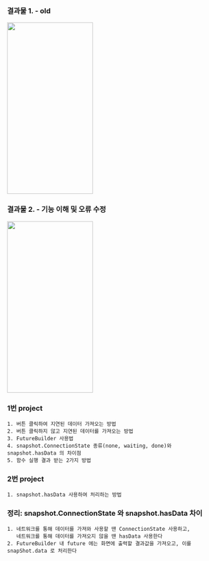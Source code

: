 ### 결과물 1. - old
<img src="https://user-images.githubusercontent.com/43669992/224541206-409e8ed4-d226-4f6e-b7b4-2e247da9f559.gif" width="200" height="400"/>

### 결과물 2. - 기능 이해 및 오류 수정
<img src="https://github.com/MinJaehyun/first_project/assets/43669992/1f600996-6642-40ae-b557-37f88e0196cb" width="200" height="400"/>

### 1번 project
    1. 버튼 클릭하여 지연된 데이터 가져오는 방법
    2. 버튼 클릭하지 않고 지연된 데이터를 가져오는 방법
    3. FutureBuilder 사용법
    4. snapshot.ConnectionState 종류(none, waiting, done)와 snapshot.hasData 의 차이점
    5. 함수 실행 결과 받는 2가지 방법

### 2번 project
    1. snapshot.hasData 사용하여 처리하는 방법

### 정리: snapshot.ConnectionState 와 snapshot.hasData 차이
    1. 네트워크를 통해 데이터를 가져와 사용할 땐 ConnectionState 사용하고, 
       네트워크를 통해 데이터를 가져오지 않을 땐 hasData 사용한다
    2. FutureBuilder 내 future 에는 화면에 출력할 결과값을 가져오고, 이를 snapShot.data 로 처리한다 
